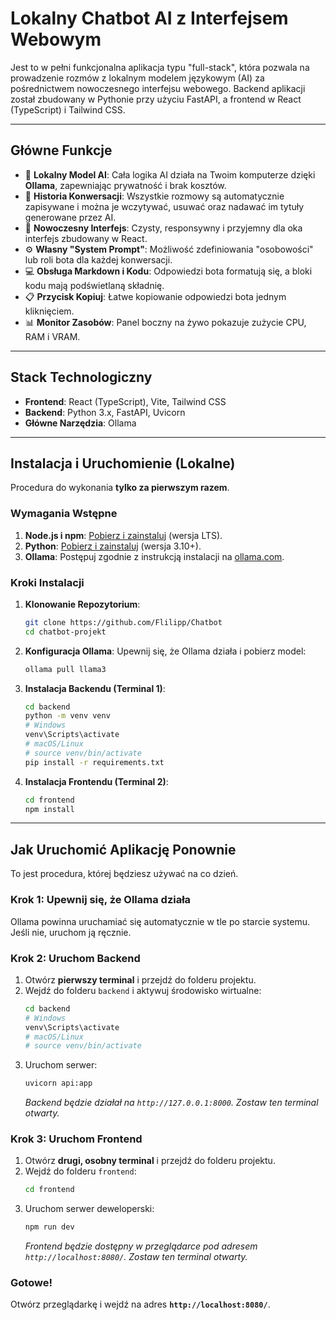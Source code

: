 # Lokalny Chatbot AI z Interfejsem Webowym

Jest to w pełni funkcjonalna aplikacja typu "full-stack", która pozwala na prowadzenie rozmów z lokalnym modelem językowym (AI) za pośrednictwem nowoczesnego interfejsu webowego. Backend aplikacji został zbudowany w Pythonie przy użyciu FastAPI, a frontend w React (TypeScript) i Tailwind CSS.


---

## Główne Funkcje

*   🧠 **Lokalny Model AI**: Cała logika AI działa na Twoim komputerze dzięki **Ollama**, zapewniając prywatność i brak kosztów.
*   📜 **Historia Konwersacji**: Wszystkie rozmowy są automatycznie zapisywane i można je wczytywać, usuwać oraz nadawać im tytuły generowane przez AI.
*   🎨 **Nowoczesny Interfejs**: Czysty, responsywny i przyjemny dla oka interfejs zbudowany w React.
*   ⚙️ **Własny "System Prompt"**: Możliwość zdefiniowania "osobowości" lub roli bota dla każdej konwersacji.
*   💻 **Obsługa Markdown i Kodu**: Odpowiedzi bota formatują się, a bloki kodu mają podświetlaną składnię.
*   📋 **Przycisk Kopiuj**: Łatwe kopiowanie odpowiedzi bota jednym kliknięciem.
*   📊 **Monitor Zasobów**: Panel boczny na żywo pokazuje zużycie CPU, RAM i VRAM.

---

## Stack Technologiczny

*   **Frontend**: React (TypeScript), Vite, Tailwind CSS
*   **Backend**: Python 3.x, FastAPI, Uvicorn
*   **Główne Narzędzia**: Ollama

---

## Instalacja i Uruchomienie (Lokalne)

Procedura do wykonania **tylko za pierwszym razem**.

### Wymagania Wstępne

1.  **Node.js i npm**: [Pobierz i zainstaluj](https://nodejs.org/en/) (wersja LTS).
2.  **Python**: [Pobierz i zainstaluj](https://www.python.org/downloads/) (wersja 3.10+).
3.  **Ollama**: Postępuj zgodnie z instrukcją instalacji na [ollama.com](https://ollama.com/).

### Kroki Instalacji

1.  **Klonowanie Repozytorium**:
    ```bash
    git clone https://github.com/Flilipp/Chatbot
    cd chatbot-projekt
    ```

2.  **Konfiguracja Ollama**: Upewnij się, że Ollama działa i pobierz model:
    ```bash
    ollama pull llama3
    ```

3.  **Instalacja Backendu (Terminal 1)**:
    ```bash
    cd backend
    python -m venv venv
    # Windows
    venv\Scripts\activate
    # macOS/Linux
    # source venv/bin/activate
    pip install -r requirements.txt
    ```

4.  **Instalacja Frontendu (Terminal 2)**:
    ```bash
    cd frontend
    npm install
    ```

---

## Jak Uruchomić Aplikację Ponownie

To jest procedura, której będziesz używać na co dzień.

### Krok 1: Upewnij się, że Ollama działa

Ollama powinna uruchamiać się automatycznie w tle po starcie systemu. Jeśli nie, uruchom ją ręcznie.

### Krok 2: Uruchom Backend

1.  Otwórz **pierwszy terminal** i przejdź do folderu projektu.
2.  Wejdź do folderu `backend` i aktywuj środowisko wirtualne:
    ```bash
    cd backend
    # Windows
    venv\Scripts\activate
    # macOS/Linux
    # source venv/bin/activate
    ```
3.  Uruchom serwer:
    ```bash
    uvicorn api:app
    ```
    *Backend będzie działał na `http://127.0.0.1:8000`. Zostaw ten terminal otwarty.*

### Krok 3: Uruchom Frontend

1.  Otwórz **drugi, osobny terminal** i przejdź do folderu projektu.
2.  Wejdź do folderu `frontend`:
    ```bash
    cd frontend
    ```
3.  Uruchom serwer deweloperski:
    ```bash
    npm run dev
    ```
    *Frontend będzie dostępny w przeglądarce pod adresem `http://localhost:8080/`. Zostaw ten terminal otwarty.*

### Gotowe!

Otwórz przeglądarkę i wejdź na adres **`http://localhost:8080/`**.
